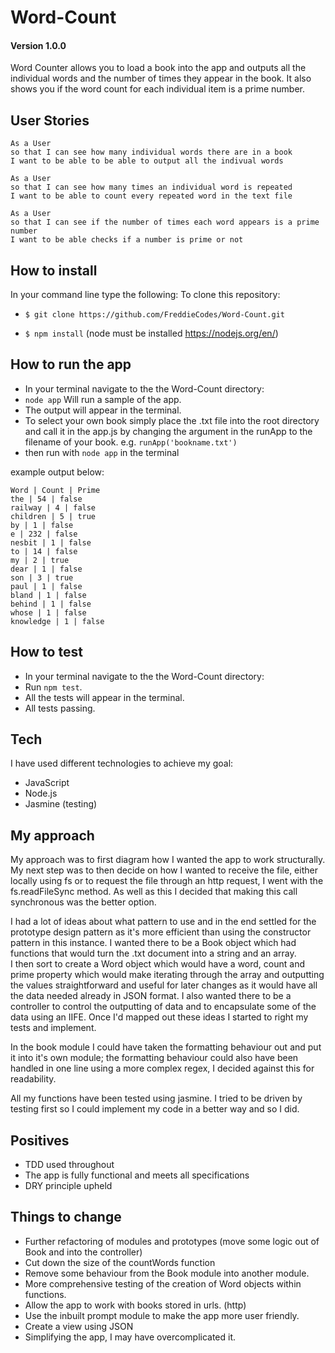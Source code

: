 # Word-Count
#### Version 1.0.0
Word Counter allows you to load a book into the app and outputs all the individual words and the number of times they appear in the book.
It also shows you if the word count for each individual item is a prime number.

## User Stories
```
As a User
so that I can see how many individual words there are in a book
I want to be able to be able to output all the indivual words
```
```
As a User
so that I can see how many times an individual word is repeated
I want to be able to count every repeated word in the text file
```

```
As a User
so that I can see if the number of times each word appears is a prime number
I want to be able checks if a number is prime or not
```

## How to install

In your command line type the following: To clone this repository:

- `$ git clone https://github.com/FreddieCodes/Word-Count.git`

- `$ npm install` (node must be installed https://nodejs.org/en/)

## How to run the app

- In your terminal navigate to the the Word-Count directory:
- `node app` Will run a sample of the app.
- The output will appear in the terminal.
- To select your own book simply place the .txt file into the root directory and call it in the app.js by changing the argument in the runApp to the filename of your book. e.g. `runApp('bookname.txt')`
- then run with `node app` in the terminal

example output below:
```
Word | Count | Prime
the | 54 | false
railway | 4 | false
children | 5 | true
by | 1 | false
e | 232 | false
nesbit | 1 | false
to | 14 | false
my | 2 | true
dear | 1 | false
son | 3 | true
paul | 1 | false
bland | 1 | false
behind | 1 | false
whose | 1 | false
knowledge | 1 | false
```
## How to test

- In your terminal navigate to the the Word-Count directory:
- Run `npm test`.
- All the tests will appear in the terminal.
- All tests passing.

## Tech

I have used different technologies to achieve my goal:

- JavaScript
- Node.js
- Jasmine (testing)

## My approach

My approach was to first diagram how I wanted the app to work structurally.
My next step was to then decide on how I wanted to receive the file, either locally using fs or to request the file through an http request, I went with the fs.readFileSync method.
As well as this I decided that making this call synchronous was the better option.

I had a lot of ideas about what pattern to use and in the end settled for the prototype design pattern as it's more efficient than using the constructor pattern in this instance.
I wanted there to be a Book object which had functions that would turn the .txt document into a string and an array.  
I then sort to create a Word object which would have a word, count and prime property which would make iterating through the array and outputting the values straightforward and useful for later changes as it would have all the data needed already in JSON format.
I also wanted there to be a controller to control the outputting of data and to encapsulate some of the data using an IIFE. 
Once I'd mapped out these ideas I started to right my tests and implement.

In the book module I could have taken the formatting behaviour out and put it into it's own module; the formatting behaviour could also have been handled in one line using a more complex regex, I decided against this for readability.

All my functions have been tested using jasmine. I tried to be driven by testing first so I could implement my code in a better way and so I did.

## Positives

- TDD used throughout
- The app is fully functional and meets all specifications
- DRY principle upheld


## Things to change
- Further refactoring of modules and prototypes (move some logic out of Book and into the controller)
- Cut down the size of the countWords function
- Remove some behaviour from the Book module into another module.
- More comprehensive testing of the creation of Word objects within functions.
- Allow the app to work with books stored in urls. (http)
- Use the inbuilt prompt module to make the app more user friendly.
- Create a view using JSON 
- Simplifying the app, I may have overcomplicated it.

